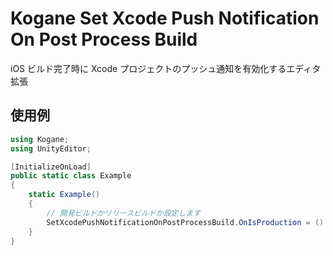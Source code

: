 # Kogane Set Xcode Push Notification On Post Process Build

iOS ビルド完了時に Xcode プロジェクトのプッシュ通知を有効化するエディタ拡張

## 使用例

```cs
using Kogane;
using UnityEditor;

[InitializeOnLoad]
public static class Example
{
    static Example()
    {
        // 開発ビルドかリリースビルドか設定します
        SetXcodePushNotificationOnPostProcessBuild.OnIsProduction = () => false;
    }
}
```